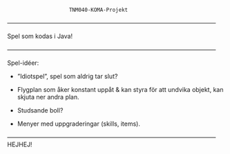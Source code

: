 ﻿						TNM040-KOMA-Projekt
–––––––––––––––––––––––––––––––––––––––––––––––––––––––––––––––––––––

Spel som kodas i Java!

–––––––––––––––––––––––––––––––––––––––––––––––––––––––––––––––––––––

Spel-idéer:

- ”Idiotspel”, spel som aldrig tar slut?

- Flygplan som åker konstant uppåt & kan styra för att undvika objekt, kan skjuta ner andra plan.

- Studsande boll?

- Menyer med uppgraderingar (skills, items).

–––––––––––––––––––––––––––––––––––––––––––––––––––––––––––––––––––––
HEJHEJ!
